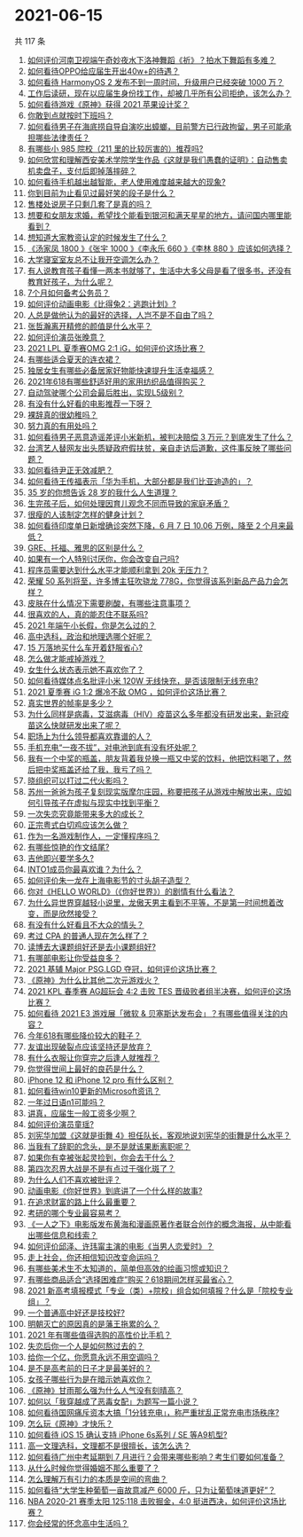 # 2021-06-15

共 117 条

<!-- BEGIN -->
<!-- 最后更新时间 Tue Jun 15 2021 12:03:25 GMT+0800 (China Standard Time) -->

1. [如何评价河南卫视端午奇妙夜水下洛神舞蹈《祈》？拍水下舞蹈有多难？](https://www.zhihu.com/question/464684523)
2. [如何看待OPPO给应届生开出40w+的待遇？](https://www.zhihu.com/question/420016446)
3. [如何看待 HarmonyOS 2 发布不到一周时间，升级用户已经突破 1000
   万？](https://www.zhihu.com/question/464105336)
4. [工作后读研，现在以应届生身份找工作，却被几乎所有公司拒绝，该怎么办？](https://www.zhihu.com/question/365741144)
5. [如何看待游戏《原神》获得 2021 苹果设计奖？](https://www.zhihu.com/question/464501473)
6. [你敢到点就按时下班吗？](https://www.zhihu.com/question/457104253)
7. [如何看待男子在海底捞自导自演吃出蟑螂，目前警方已行政拘留，男子可能承担哪些法律责任？](https://www.zhihu.com/question/465079839)
8. [有哪些小 985 院校（211 里的比较厉害的）推荐吗?](https://www.zhihu.com/question/458752533)
9. [如何欣赏和理解西安美术学院学生作品《这就是我们愚蠢的证明》：自动售卖机卖盘子，支付后即掉落摔碎？](https://www.zhihu.com/question/464470625)
10. [如何看待手机越出越智能，老人使用难度越来越大的现象?](https://www.zhihu.com/question/464837417)
11. [你到目前为止看见过最好笑的段子是什么？](https://www.zhihu.com/question/297417967)
12. [售楼处说房子只剩几套了是真的吗？](https://www.zhihu.com/question/460961867)
13. [想要和女朋友求婚，希望找个能看到银河和满天星星的地方，请问国内哪里能看到？](https://www.zhihu.com/question/453392696)
14. [想知道大家教资认定的时候发生了什么？](https://www.zhihu.com/question/404114152)
15. [《汤家凤 1800 》《张宇 1000 》《李永乐 660 》《李林 880
    》应该如何选择？](https://www.zhihu.com/question/374315667)
16. [大学寝室室友总不让我开空调怎么办？](https://www.zhihu.com/question/38044867)
17. [有人说教育孩子看懂一两本书就够了，生活中大多父母是看了很多书，还没有教育好孩子，为什么呢？](https://www.zhihu.com/question/457945306)
18. [7个月如何备考公务员？](https://www.zhihu.com/question/453217326)
19. [如何评价动画电影《比得兔2：逃跑计划》?](https://www.zhihu.com/question/460509561)
20. [人总是做他认为的最好的选择，人岂不是不自由了吗？](https://www.zhihu.com/question/464970403)
21. [张哲瀚离开精修的颜值是什么水平？](https://www.zhihu.com/question/464609843)
22. [如何评价演员张晚意？](https://www.zhihu.com/question/460146061)
23. [2021 LPL 夏季赛OMG 2:1 iG，如何评价这场比赛？](https://www.zhihu.com/question/464960777)
24. [有哪些适合夏天的连衣裙？](https://www.zhihu.com/question/322674453)
25. [独居女生有哪些必备居家好物能快速提升生活幸福感？](https://www.zhihu.com/question/458240830)
26. [2021年618有哪些舒适好用的家用纺织品值得购买？](https://www.zhihu.com/question/464768591)
27. [自动驾驶哪个公司会最后胜出，实现L5级别？](https://www.zhihu.com/question/464799134)
28. [有没有什么好看的电影推荐一下呀？](https://www.zhihu.com/question/454823503)
29. [裸辞真的很幼稚吗？](https://www.zhihu.com/question/449669673)
30. [努力真的有用处吗？](https://www.zhihu.com/question/463717843)
31. [如何看待男子恶意造谣差评小米新机，被判决赔偿 3
    万元？到底发生了什么？](https://www.zhihu.com/question/464106592)
32. [台湾艺人替网友出头质疑政府假扶贫，亲自走访后道歉，这件事反映了哪些问题？](https://www.zhihu.com/question/464604915)
33. [如何看待尹正无效减肥？](https://www.zhihu.com/question/464743137)
34. [如何看待王传福表示「华为手机，大部分都是我们比亚迪造的」？](https://www.zhihu.com/question/464283085)
35. [35 岁的你想告诉 28 岁的我什么人生道理？](https://www.zhihu.com/question/345832687)
36. [生完孩子后，如何处理因育儿观念不同而导致的家庭矛盾？](https://www.zhihu.com/question/458455898)
37. [很瘦的人该制定怎样的健身计划？](https://www.zhihu.com/question/22716525)
38. [如何看待印度单日新增确诊突然下降，6 月 7 日 10.06 万例，降至 2
    个月来最低？](https://www.zhihu.com/question/464053148)
39. [GRE、托福、雅思的区别是什么？](https://www.zhihu.com/question/21404415)
40. [如果有一个人特别讨厌你，你会改变自己吗?](https://www.zhihu.com/question/464036742)
41. [程序员需要达到什么水平才能顺利拿到 20k 无压力？](https://www.zhihu.com/question/47597895)
42. [荣耀 50 系列将至，许多博主狂吹骁龙
    778G，你觉得该系列新品产品力会怎样？](https://www.zhihu.com/question/464079313)
43. [皮肤在什么情况下需要刷酸，有哪些注意事项？](https://www.zhihu.com/question/27430540)
44. [很喜欢的人，真的能忍住不联系吗?](https://www.zhihu.com/question/463467260)
45. [2021 年端午小长假，你是怎么过的？](https://www.zhihu.com/question/464547029)
46. [高中选科，政治和地理选哪个好呢？](https://www.zhihu.com/question/461969943)
47. [15 万落地买什么车开着舒服省心?](https://www.zhihu.com/question/441839447)
48. [怎么做才能戒掉游戏？](https://www.zhihu.com/question/463153729)
49. [女生什么状态表示她不喜欢你了？](https://www.zhihu.com/question/302142050)
50. [如何看待媒体点名批评小米 120W
    无线快充，是否该限制无线充电?](https://www.zhihu.com/question/464750035)
51. [2021 夏季赛 iG 1:2 爆冷不敌 OMG
    ，如何评价这场比赛？](https://www.zhihu.com/question/464979853)
52. [真实世界的帧率是多少？](https://www.zhihu.com/question/463432278)
53. [为什么同样是病毒，艾滋病毒（HIV）疫苗这么多年都没有研发出来，新冠疫苗这么快就研发出来了呢？](https://www.zhihu.com/question/464293186)
54. [职场上为什么领导都喜欢靠谱的人？](https://www.zhihu.com/question/461979096)
55. [手机充电“一夜不拔”，对电池到底有没有坏处呢？](https://www.zhihu.com/question/351666337)
56. [我有一个中奖的瓶盖，朋友背着我兑换一瓶又中奖的饮料，他把饮料喝了，然后把中奖瓶盖还给了我，我亏了吗？](https://www.zhihu.com/question/459981000)
57. [晓组织可以打过二代火影吗？](https://www.zhihu.com/question/462986796)
58. [苏州一爸爸为孩子复刻现实版摩尔庄园，称要把孩子从游戏中解放出来，应如何引导孩子在虚拟与现实中找到平衡？](https://www.zhihu.com/question/464491170)
59. [一次失恋究竟能带来多大的成长？](https://www.zhihu.com/question/364747959)
60. [正宗粤式白切鸡应该怎么做？](https://www.zhihu.com/question/27634013)
61. [作为一名游戏制作人，一定懂程序吗？](https://www.zhihu.com/question/463337835)
62. [有哪些惊艳的作文结尾?](https://www.zhihu.com/question/369181074)
63. [吉他即兴要学多久?](https://www.zhihu.com/question/437516695)
64. [INTO1成员你最喜欢谁？为什么？](https://www.zhihu.com/question/459155590)
65. [如何评价朱一龙在上海电影节的寸头胡子造型？](https://www.zhihu.com/question/464613394)
66. [你对《HELLO WORLD》（《你好世界》）的剧情有什么看法？](https://www.zhihu.com/question/464560889)
67. [为什么异世界穿越轻小说里，龙傲天男主看到不平等，不是第一时间想着改变，而是欣然接受？](https://www.zhihu.com/question/464353705)
68. [有没有什么好看且不大众的情头？](https://www.zhihu.com/question/412162154)
69. [考过 CPA 的普通人现在怎么样了？](https://www.zhihu.com/question/406026927)
70. [读博去大课题组好还是去小课题组好?](https://www.zhihu.com/question/463038422)
71. [有哪部电影让你受益良多？](https://www.zhihu.com/question/303835412)
72. [2021 基辅 Major PSG.LGD
    夺冠，如何评价这场比赛？](https://www.zhihu.com/question/464892135)
73. [《原神》为什么比其他二次元游戏火？](https://www.zhihu.com/question/463779591)
74. [2021 KPL 春季赛 AG超玩会 4:2 击败 TES
    晋级败者组半决赛，如何评价这场比赛？](https://www.zhihu.com/question/464861706)
75. [如何看待 2021 E3 游戏展「微软 &
    贝塞斯达发布会」？有哪些值得关注的内容？](https://www.zhihu.com/question/464870968)
76. [今年618有哪些降价较大的鞋子？](https://www.zhihu.com/question/398064227)
77. [友谊出现破裂点应该坚持还是放弃？](https://www.zhihu.com/question/462488888)
78. [有什么衣服让你穿完之后逢人就推荐？](https://www.zhihu.com/question/368860490)
79. [你觉得世间上最好的良药是什么？](https://www.zhihu.com/question/464242623)
80. [iPhone 12 和 iPhone 12 pro 有什么区别？](https://www.zhihu.com/question/425539076)
81. [如何看待win10更新的Microsoft资讯？](https://www.zhihu.com/question/464120290)
82. [一年过日语n1可能吗？](https://www.zhihu.com/question/48377443)
83. [讲真，应届生一般工资多少啊？](https://www.zhihu.com/question/58570383)
84. [如何评价演员童瑶?](https://www.zhihu.com/question/374564039)
85. [刘宪华加盟《这就是街舞
    4》担任队长，客观地说刘宪华的街舞是什么水平？](https://www.zhihu.com/question/464486529)
86. [当我有了辞职的念头，是不是就该果断离职呢？](https://www.zhihu.com/question/399873490)
87. [如果你有幸被张起灵捡到，你会去干什么？](https://www.zhihu.com/question/451135363)
88. [第四次忍界大战是不是有点过于强化斑了？](https://www.zhihu.com/question/463167494)
89. [为什么人们不喜欢被批评？](https://www.zhihu.com/question/22987136)
90. [动画电影《你好世界》到底讲了一个什么样的故事?](https://www.zhihu.com/question/464262833)
91. [在追求财富的路上什么最重要？](https://www.zhihu.com/question/458500163)
92. [考研的哪个专业最容易考？](https://www.zhihu.com/question/322507815)
93. [《一人之下》电影版发布黄海和漫画原著作者联合创作的概念海报，从中能看出哪些信息和线索？](https://www.zhihu.com/question/464799145)
94. [如何评价邱泽、许玮甯主演的电影《当男人恋爱时》？](https://www.zhihu.com/question/461879258)
95. [走上社会，你还相信知识改变命运吗？](https://www.zhihu.com/question/463697639)
96. [有哪些美术生不太知道的，简单但高效的绘画习惯或知识？](https://www.zhihu.com/question/291527457)
97. [有哪些商品适合“选择困难症”购买？618期间怎样买最省心？](https://www.zhihu.com/question/464799772)
98. [2021
    新高考填报模式「专业（类）+院校」组合如何填报？什么是「院校专业组」？](https://www.zhihu.com/question/445687781)
99. [一个普通高中好还是技校好?](https://www.zhihu.com/question/463491459)
100. [明朝灭亡的原因真的是藩王拖累的么？](https://www.zhihu.com/question/458323327)
101. [2021 年有哪些值得选购的高性价比手机？](https://www.zhihu.com/question/445602881)
102. [失恋后你一个人是如何熬过去的？](https://www.zhihu.com/question/337271526)
103. [给你一个亿，你愿意永远不用空调吗？](https://www.zhihu.com/question/461752259)
104. [是不是高考前的日子才是最美好的？](https://www.zhihu.com/question/463570391)
105. [女孩子哪些行为是在暗示她喜欢你？](https://www.zhihu.com/question/457449556)
106. [《原神》甘雨那么强为什么人气没有刻晴高？](https://www.zhihu.com/question/464391717)
107. [如何以「我穿越成了恶毒女配」为题写一篇小说？](https://www.zhihu.com/question/434090318)
108. [如何看待国网痛斥资本大搞「1分钱充电」，称严重扰乱正常充电市场秩序?](https://www.zhihu.com/question/464766118)
109. [怎么玩《原神》才快乐？](https://www.zhihu.com/question/458800508)
110. [如何看待 iOS 15 确认支持 iPhone 6s系列 / SE
     等A9机型?](https://www.zhihu.com/question/463795738)
111. [高一文理选科，文理都不是很擅长，该怎么选？](https://www.zhihu.com/question/463506260)
112. [如何看待广州中考延期到 7
     月进行？会带来哪些影响？考生们要如何准备？](https://www.zhihu.com/question/464957932)
113. [从什么时候你觉得婚姻不那么重要了？](https://www.zhihu.com/question/454383382)
114. [怎么理解万有引力的本质是空间的弯曲？](https://www.zhihu.com/question/330796123)
115. [如何看待“大学生种葡萄一亩故意减产 6000
     斤，只为让葡萄味道更好”？](https://www.zhihu.com/question/464455061)
116. [NBA 2020-21 赛季太阳 125:118 击败掘金，4:0
     挺进西决，如何评价这场比赛？](https://www.zhihu.com/question/464894466)
117. [你会经常的怀念高中生活吗？](https://www.zhihu.com/question/430748904)

<!-- END -->
